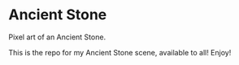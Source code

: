 # Ancient Stone
Pixel art of an Ancient Stone.

This is the repo for my Ancient Stone scene, available to all! Enjoy!
